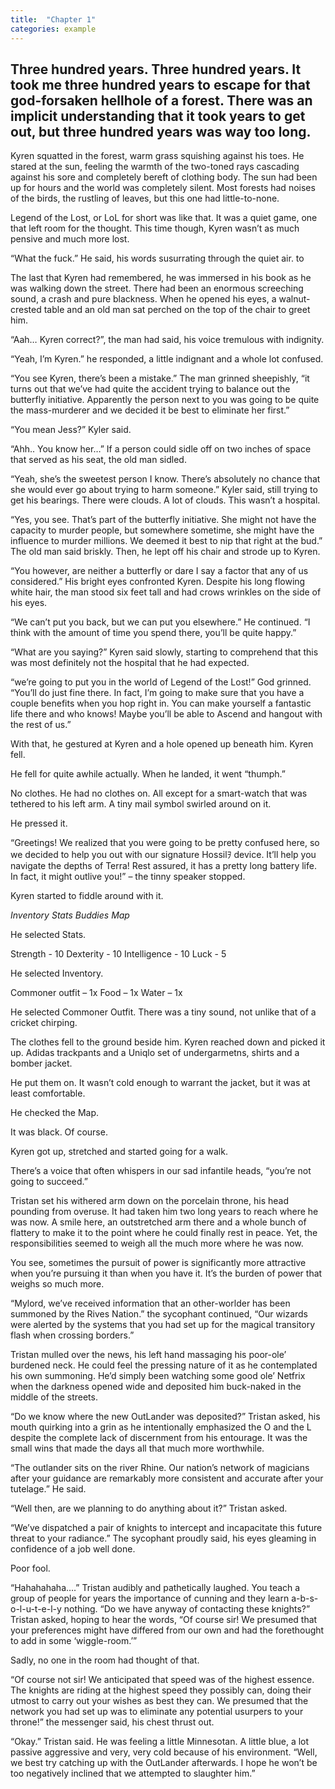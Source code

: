 ```yaml
---
title:  "Chapter 1"
categories: example
---
```


Three hundred years. Three hundred years. It took me three hundred years to escape for that god-forsaken hellhole of a forest. There was an implicit understanding that it took years to get out, but three hundred years was way too long.
--

Kyren squatted in the forest, warm grass squishing against his toes. He stared at the sun, feeling the warmth of the two-toned rays cascading against his sore and completely bereft of clothing body. The sun had been up for hours and the world was completely silent. Most forests had noises of the birds, the rustling of leaves, but this one had little-to-none. 

Legend of the Lost, or LoL for short was like that. It was a quiet game, one that left room for the thought. This time though, Kyren wasn’t as much pensive and much more lost. 

“What the fuck.” He said, his words susurrating through the quiet air. 
to 

The last that Kyren had remembered, he was immersed in his book as he was walking down the street. There had been an enormous screeching sound, a crash and pure blackness. When he opened his eyes, a walnut-crested table and an old man sat perched on the top of the chair to greet him. 

“Aah… Kyren correct?”, the man had said, his voice tremulous with indignity.

“Yeah, I’m Kyren.” he responded, a little indignant and a whole lot confused.

“You see Kyren, there’s been a mistake.” The man grinned sheepishly, “it turns out that we’ve had quite the accident trying to balance out the butterfly initiative. Apparently the person next to you was going to be quite the mass-murderer and we decided it be best to eliminate her first.”

“You mean Jess?” Kyler said.

“Ahh.. You know her…” If a person could sidle off on two inches of space that served as his seat, the old man sidled.

“Yeah, she’s the sweetest person I know. There’s absolutely no chance that she would ever go about trying to harm someone.” Kyler said, still trying to get his bearings. There were clouds. A lot of clouds. This wasn’t a hospital. 

“Yes, you see. That’s part of the butterfly initiative. She might not have the capacity to murder people, but somewhere sometime, she might have the influence to murder millions. We deemed it best to nip that right at the bud.” The old man said briskly. Then, he lept off his chair and strode up to Kyren.

“You however, are neither a butterfly or dare I say a factor that any of us considered.” His bright eyes confronted Kyren. Despite his long flowing white hair, the man stood six feet tall and had crows wrinkles on the side of his eyes. 

“We can’t put you back, but we can put you elsewhere.” He continued. “I think with the amount of time you spend there, you’ll be quite happy.”

“What are you saying?” Kyren said slowly, starting to comprehend that this was most definitely not the hospital that he had expected. 

“we’re going to put you in the world of Legend of the Lost!” God grinned. “You’ll do just fine there. In fact, I’m going to make sure that you have a couple benefits when you hop right in. You can make yourself a fantastic life there and who knows! Maybe you’ll be able to Ascend and hangout with the rest of us.”

With that, he gestured at Kyren and a hole opened up beneath him. 
Kyren fell. 


He fell for quite awhile actually. When he landed, it went “thumph.” 

No clothes. He had no clothes on. All except for a smart-watch that was tethered to his left arm. A tiny mail symbol swirled around on it. 

He pressed it.

“Greetings! We realized that you were going to be pretty confused here, so we decided to help you out with our signature Hossilｦ device. It’ll help you navigate the depths of Terra! Rest assured, it has a pretty long battery life. In fact, it might outlive you!” – the tinny speaker stopped. 

Kyren started to fiddle around with it.

_Inventory_
_Stats_
_Buddies_
_Map_

He selected Stats. 

Strength - 10
Dexterity - 10
Intelligence - 10
Luck - 5 

He selected Inventory.

Commoner outfit – 1x
Food – 1x
Water – 1x 

He selected Commoner Outfit.
There was a tiny sound, not unlike that of a cricket chirping. 

The clothes fell to the ground beside him. 
Kyren reached down and picked it up. Adidas trackpants and a Uniqlo set of undergarmetns, shirts and a bomber jacket.

He put them on. It wasn’t cold enough to warrant the jacket, but it was at least comfortable. 

He checked the Map. 

It was black. Of course. 

Kyren got up, stretched and started going for a walk.



There’s a voice that often whispers in our sad infantile heads, “you’re not going to succeed.”

Tristan set his withered arm down on the porcelain throne, his head pounding from overuse. It had taken him two long years to reach where he was now. A smile here, an outstretched arm there and a whole bunch of flattery to make it to the point where he could finally rest in peace. Yet, the responsibilities seemed to weigh all the much more where he was now. 

You see, sometimes the pursuit of power is significantly more attractive when you’re pursuing it than when you have it. It’s the burden of power that weighs so much more. 

“Mylord, we’ve received information that an other-worlder has been summoned by the Rives Nation.” the sycophant continued, “Our wizards were alerted by the systems that you had set up for the magical transitory flash when crossing borders.”

Tristan mulled over the news, his left hand massaging his poor-ole’ burdened neck. He could feel the pressing nature of it as he contemplated his own summoning. He’d simply been watching some good ole’ Netfrix when the darkness opened wide and deposited him buck-naked in the middle of the streets. 

“Do we know where the new OutLander was deposited?” Tristan asked, his mouth quirking into a grin as he intentionally emphasized the O and the L despite the complete lack of discernment from his entourage. It was the small wins that made the days all that much more worthwhile. 

“The outlander sits on the river Rhine. Our nation’s network of magicians after your guidance are remarkably more consistent and accurate after your tutelage.” He said. 

“Well then, are we planning to do anything about it?” Tristan asked.

“We’ve dispatched a pair of knights to intercept and incapacitate this future threat to your radiance.” The sycophant proudly said, his eyes gleaming in confidence of a job well done. 

Poor fool. 

“Hahahahaha….” Tristan audibly and pathetically laughed. You teach a group of people for years the importance of cunning and they learn a-b-s-o-l-u-t-e-l-y nothing. “Do we have anyway of contacting these knights?” Tristan asked, hoping to hear the words, “Of course sir! We presumed that your preferences might have differed from our own and had the forethought to add in some ‘wiggle-room.’”

Sadly, no one in the room had thought of that. 

“Of course not sir! We anticipated that speed was of the highest essence. The knights are riding at the highest speed they possibly can, doing their utmost to carry out your wishes as best they can. We presumed that the network you had set up was to eliminate any potential usurpers to your throne!” the messenger said, his chest thrust out. 

“Okay.” Tristan said. He was feeling a little Minnesotan. A little blue, a lot passive aggressive and very, very cold because of his environment. “Well, we best try catching up with the OutLander afterwards. I hope he won’t be too negatively inclined that we attempted to slaughter him.” 


